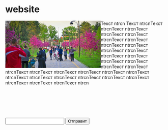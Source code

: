 # website

<div><div style="float:left;height:150px;width:300px;"><img src="bot.jpg"></div>Текст ntrcn Текст ntrcnТекст ntrcnТекст ntrcnТекст ntrcnТекст ntrcnТекст ntrcnТекст ntrcnТекст ntrcnТекст ntrcnТекст ntrcnТекст ntrcnТекст ntrcnТекст ntrcnТекст ntrcnТекст ntrcnТекст ntrcnТекст ntrcnТекст ntrcnТекст ntrcnТекст ntrcnТекст ntrcnТекст ntrcnТекст ntrcnТекст ntrcnТекст ntrcnТекст ntrcnТекст ntrcnТекст ntrcnТекст ntrcnТекст ntrcnТекст ntrcnТекст ntrcnТекст ntrcn</div>

<br>
<br>
<br>
<br>
<br>
<br>

<form>
  <input type="text">
  <input type="button" value="Отправит">
  </form>
